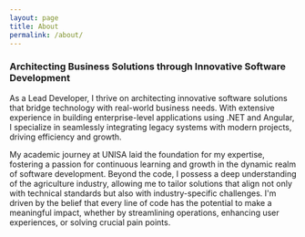 ```yaml
---
layout: page
title: About
permalink: /about/
---
```

### Architecting Business Solutions through Innovative Software Development

As a Lead Developer, I thrive on architecting innovative software solutions that bridge technology with real-world business needs. With extensive experience in building enterprise-level applications using .NET and Angular, I specialize in seamlessly integrating legacy systems with modern projects, driving efficiency and growth.

My academic journey at UNISA laid the foundation for my expertise, fostering a passion for continuous learning and growth in the dynamic realm of software development. Beyond the code, I possess a deep understanding of the agriculture industry, allowing me to tailor solutions that align not only with technical standards but also with industry-specific challenges. I'm driven by the belief that every line of code has the potential to make a meaningful impact, whether by streamlining operations, enhancing user experiences, or solving crucial pain points.
